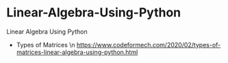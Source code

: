 # Linear-Algebra-Using-Python
Linear Algebra Using Python
- Types of Matrices \n
https://www.codeformech.com/2020/02/types-of-matrices-linear-algebra-using-python.html
